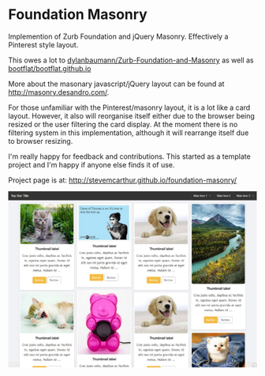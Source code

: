 Foundation Masonry
==================

Implemention of Zurb Foundation and jQuery Masonry. Effectively a Pinterest style layout.

This owes a lot to [dylanbaumann/Zurb-Foundation-and-Masonry](https://github.com/dylanbaumann/Zurb-Foundation-and-Masonry) as well as [bootflat/bootflat.github.io](http://bootflat.github.io/)

More about the masonary javascript/jQuery layout can be found at  http://masonry.desandro.com/.

For those unfamiliar with the Pinterest/masonry layout, it is a lot like a card layout. However, it also will reorganise itself either due to the browser being resized or the user filtering the card display. At the moment there is no filtering system in this implementation, although it will rearrange itself due to browser resizing.

I'm really happy for feedback and contributions. This started as a template project and I'm happy if anyone else finds it of use.

Project page is at: http://stevemcarthur.github.io/foundation-masonry/

![Screen shot](https://raw.githubusercontent.com/SteveMcArthur/foundation-masonry/screenshots/img/masonry.jpg)

